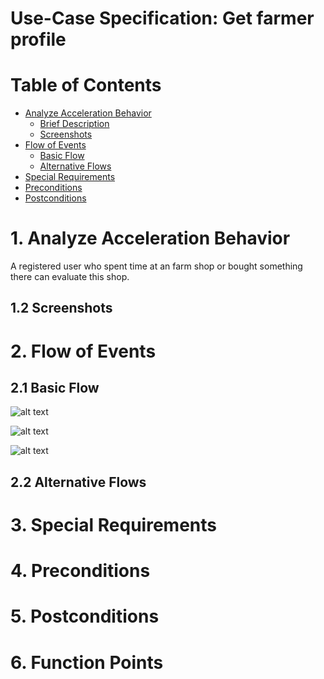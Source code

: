 # Use-Case Specification: Get farmer profile

# Table of Contents
- [Analyze Acceleration Behavior](#1-analyze-acceleration-behavior)
    - [Brief Description](#11-brief-description)
    - [Screenshots](#12-screenshots)
- [Flow of Events](#2-flow-of-events)
    - [Basic Flow](#21-basic-flow)
    - [Alternative Flows](#22-alternative-flows)
- [Special Requirements](#3-special-requirements)
- [Preconditions](#4-preconditions)
- [Postconditions](#5-postconditions)

# 1. Analyze Acceleration Behavior

A registered user who spent time at an farm shop or bought something there can evaluate this shop.

## 1.2 Screenshots


# 2. Flow of Events
## 2.1 Basic Flow

![alt text][ActivityDiagram]

[ActivityDiagram]: https://github.com/linkna/FyF/blob/master/documentation/UC/activity%20Diagrams-get%20farmer%20profile.jpg "Activity Diagram"

![alt text][MockUp2]

[MockUp2]: https://github.com/linkna/FyF/blob/master/documentation/UC/Login%20Mockup%202.png

![alt text][MockUp1]

[MockUp1]: https://github.com/linkna/FyF/blob/master/documentation/UC/Login%20Mockup%201.png


## 2.2 Alternative Flows
# 3. Special Requirements


# 4. Preconditions


# 5. Postconditions


# 6. Function Points
